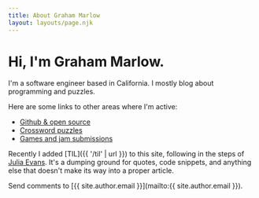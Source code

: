 ```yaml
---
title: About Graham Marlow
layout: layouts/page.njk
---
```


# Hi, I'm Graham Marlow.

I'm a software engineer based in California. I mostly blog about programming and
puzzles.

Here are some links to other areas where I'm active:

- [Github & open source](https://github.com/mgmarlow)
- [Crossword puzzles](https://crosshare.org/mgmarlow)
- [Games and jam submissions](https://mgmarlow.itch.io/)

Recently I added [TIL]({{ '/til' | url }}) to this site, following in the steps
of [Julia Evans](https://jvns.ca/blog/2024/11/09/new-microblog/). It's a dumping
ground for quotes, code snippets, and anything else that doesn't make its way
into a proper article.

Send comments to [{{ site.author.email }}](mailto:{{ site.author.email }}).

